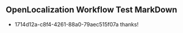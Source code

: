 ## OpenLocalization Workflow Test MarkDown
* 1714d12a-c8f4-4261-88a0-79aec515f07a thanks!

<!--HONumber=Aug16_HO3-->


